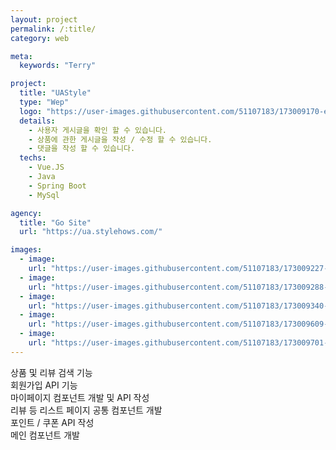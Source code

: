 ```yaml
---
layout: project
permalink: /:title/
category: web

meta:
  keywords: "Terry"

project:
  title: "UAStyle"
  type: "Wep"
  logo: "https://user-images.githubusercontent.com/51107183/173009170-ebb570ee-f3ae-443e-8aee-371ee3500335.png"
  details:
    - 사용자 게시글을 확인 할 수 있습니다. 
    - 상품에 관한 게시글을 작성 / 수정 할 수 있습니다. 
    - 댓글을 작성 할 수 있습니다. 
  techs:
    - Vue.JS
    - Java
    - Spring Boot
    - MySql

agency:
  title: "Go Site"
  url: "https://ua.stylehows.com/"

images:
  - image:
    url: "https://user-images.githubusercontent.com/51107183/173009227-120babb5-c412-4dc4-89ea-95d89f37d9ac.png"
  - image:
    url: "https://user-images.githubusercontent.com/51107183/173009288-2b9bafeb-7c17-4c1d-ac7d-d8e974a2134b.png"
  - image:
    url: "https://user-images.githubusercontent.com/51107183/173009340-c5067a8d-fd95-444a-9bc7-e74864cbfe93.png"
  - image:
    url: "https://user-images.githubusercontent.com/51107183/173009609-dfcd2343-f30a-4d7f-a68a-37c09b7addc9.png"
  - image:
    url: "https://user-images.githubusercontent.com/51107183/173009701-30c8bb51-9cb9-435f-9a9b-4df3580d7730.png"
---
```

<p>
상품 및 리뷰 검색 기능 <br> 
회원가입 API 기능 <br>
마이페이지 컴포넌트 개발 및 API 작성<br> 
리뷰 등 리스트 페이지 공통 컴포넌트 개발 <br>
포인트 / 쿠폰 API 작성 <br>
메인 컴포넌트 개발 <br>
</p>
